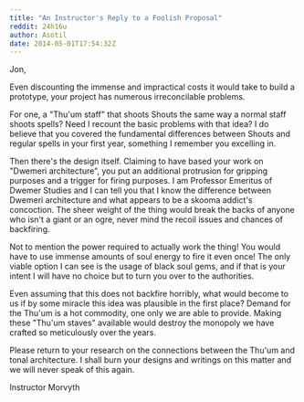 ```yaml
---
title: "An Instructor's Reply to a Foolish Proposal"
reddit: 24h16u
author: Asotil
date: 2014-05-01T17:54:32Z
---
```


Jon,

Even discounting the immense and impractical costs it would take to build a prototype, your project has numerous irreconcilable problems.

For one, a "Thu'um staff" that shoots Shouts the same way a normal staff shoots spells? Need I recount the basic problems with that idea? I do believe that you covered the fundamental differences between Shouts and regular spells in your first year, something I remember you excelling in. 

Then there's the design itself. Claiming to have based your work on "Dwemeri architecture", you put an additional protrusion for gripping purposes and a trigger for firing purposes. I am Professor Emeritus of Dwemer Studies and I can tell you that I know the difference between Dwemeri architecture and what appears to be a skooma addict's concoction. The sheer weight of the thing would break the backs of anyone who isn't a giant or an ogre, never mind the recoil issues and chances of backfiring.

Not to mention the power required to actually work the thing! You would have to use immense amounts of soul energy to fire it even once! The only viable option I can see is the usage of black soul gems, and if that is your intent I will have no choice but to turn you over to the authorities.

Even assuming that this does not backfire horribly, what would become to us if by some miracle this idea was plausible in the first place? Demand for the Thu'um is a hot commodity, one only we are able to provide. Making these "Thu'um staves" available would destroy the monopoly we have crafted so meticulously over the years.

Please return to your research on the connections between the Thu'um and tonal architecture. I shall burn your designs and writings on this matter and we will never speak of this again.

Instructor Morvyth
